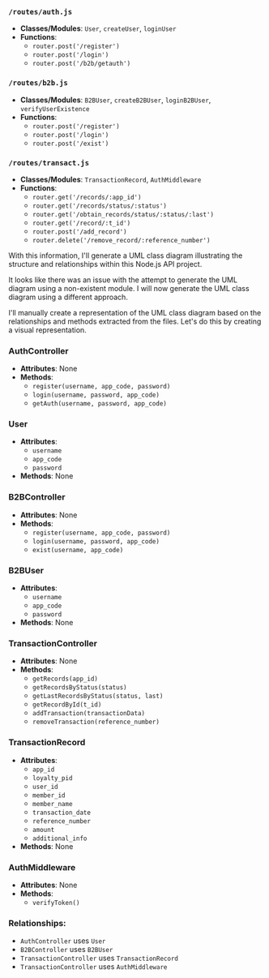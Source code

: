 
### `/routes/auth.js`
- **Classes/Modules**: `User`, `createUser`, `loginUser`
- **Functions**:
  - `router.post('/register')`
  - `router.post('/login')`
  - `router.post('/b2b/getauth')`

### `/routes/b2b.js`
- **Classes/Modules**: `B2BUser`, `createB2BUser`, `loginB2BUser`, `verifyUserExistence`
- **Functions**:
  - `router.post('/register')`
  - `router.post('/login')`
  - `router.post('/exist')`

### `/routes/transact.js`
- **Classes/Modules**: `TransactionRecord`, `AuthMiddleware`
- **Functions**:
  - `router.get('/records/:app_id')`
  - `router.get('/records/status/:status')`
  - `router.get('/obtain_records/status/:status/:last')`
  - `router.get('/record/:t_id')`
  - `router.post('/add_record')`
  - `router.delete('/remove_record/:reference_number')`

With this information, I'll generate a UML class diagram illustrating the structure and relationships within this Node.js API project.

It looks like there was an issue with the attempt to generate the UML diagram using a non-existent module. I will now generate the UML class diagram using a different approach.

I'll manually create a representation of the UML class diagram based on the relationships and methods extracted from the files. Let's do this by creating a visual representation.

### AuthController
- **Attributes**: None
- **Methods**:
  - `register(username, app_code, password)`
  - `login(username, password, app_code)`
  - `getAuth(username, password, app_code)`

### User
- **Attributes**:
  - `username`
  - `app_code`
  - `password`
- **Methods**: None

### B2BController
- **Attributes**: None
- **Methods**:
  - `register(username, app_code, password)`
  - `login(username, password, app_code)`
  - `exist(username, app_code)`

### B2BUser
- **Attributes**:
  - `username`
  - `app_code`
  - `password`
- **Methods**: None

### TransactionController
- **Attributes**: None
- **Methods**:
  - `getRecords(app_id)`
  - `getRecordsByStatus(status)`
  - `getLastRecordsByStatus(status, last)`
  - `getRecordById(t_id)`
  - `addTransaction(transactionData)`
  - `removeTransaction(reference_number)`

### TransactionRecord
- **Attributes**:
  - `app_id`
  - `loyalty_pid`
  - `user_id`
  - `member_id`
  - `member_name`
  - `transaction_date`
  - `reference_number`
  - `amount`
  - `additional_info`
- **Methods**: None

### AuthMiddleware
- **Attributes**: None
- **Methods**:
  - `verifyToken()`

### Relationships:
- `AuthController` uses `User`
- `B2BController` uses `B2BUser`
- `TransactionController` uses `TransactionRecord`
- `TransactionController` uses `AuthMiddleware`
